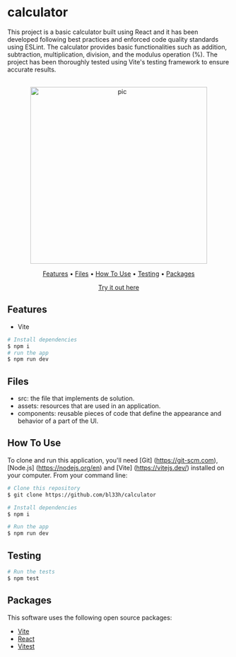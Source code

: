 # calculator
This project is a basic calculator built using React and it has been developed following best practices and enforced code quality standards using ESLint. The calculator provides basic functionalities such as addition, subtraction, multiplication, division, and the modulus operation (%). The project has been thoroughly tested using Vite's testing framework to ensure accurate results.

<p align="center">
  <br>
  <img src="https://i.imgur.com/7i0ibG3.png" alt="pic" width="400">
  <br>
</p>
<p align="center" >
  <a href="#features">Features</a> •
  <a href="#Files">Files</a> •
  <a href="#how-to-use">How To Use</a> •
   <a href="#testing">Testing</a> •
  <a href="#packages">Packages</a>   
</p>
<p align="center" >
<a href="https://bl33hscalculator.netlify.app/">Try it out here</a> 
</p>

## Features

* Vite
```bash
# Install dependencies
$ npm i
# run the app
$ npm run dev
```

## Files

- src: the file that implements de solution.
- assets: resources that are used in an application.
- components: reusable pieces of code that define the appearance and behavior of a part of the UI.


## How To Use

To clone and run this application, you'll need [Git]
(https://git-scm.com), [Node.js] (https://nodejs.org/en) and [Vite] (https://vitejs.dev/) installed on your computer. From your command line:

```bash
# Clone this repository
$ git clone https://github.com/bl33h/calculator

# Install dependencies
$ npm i

# Run the app
$ npm run dev
```


## Testing

```bash
# Run the tests
$ npm test
```


## Packages

This software uses the following open source packages:

- [Vite](https://vitejs.dev/)
- [React](https://reactjs.org/)
- [Vitest](https://vitest.dev/)






